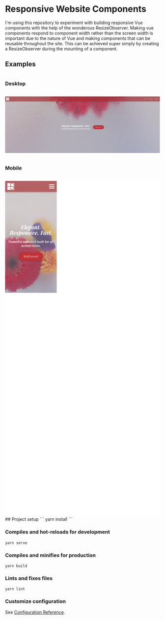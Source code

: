 # Responsive Website Components
I'm using this repository to experiment with building responsive Vue components with the help of the wonderous ResizeObserver. Making vue components respond to component width rather than the screen width is important due to the nature of Vue and making components that can be reusable throughout the site. This can be achieved super simply by creating a ResizeObserver during the mounting of a component. 

## Examples

<div style="display: flex; flex-flow: column nowrap; gap: 1rem 0; justify-content: center; max-width: 40rem">
<h3>Desktop</h3>
  <img src="https://github.com/tsarvs/responsive-website-components/blob/master/src/assets/screenshotDesktop.png?raw=true" alt="Desktop Screenshot"/>
<h3>Mobile</h3>  
<img src="https://github.com/tsarvs/responsive-website-components/blob/master/src/assets/screenshotMobile.png?raw=true" alt="Mobile Screenshot"/>
</div>
## Project setup
```
yarn install
```

### Compiles and hot-reloads for development
```
yarn serve
```

### Compiles and minifies for production
```
yarn build
```

### Lints and fixes files
```
yarn lint
```

### Customize configuration
See [Configuration Reference](https://cli.vuejs.org/config/).
